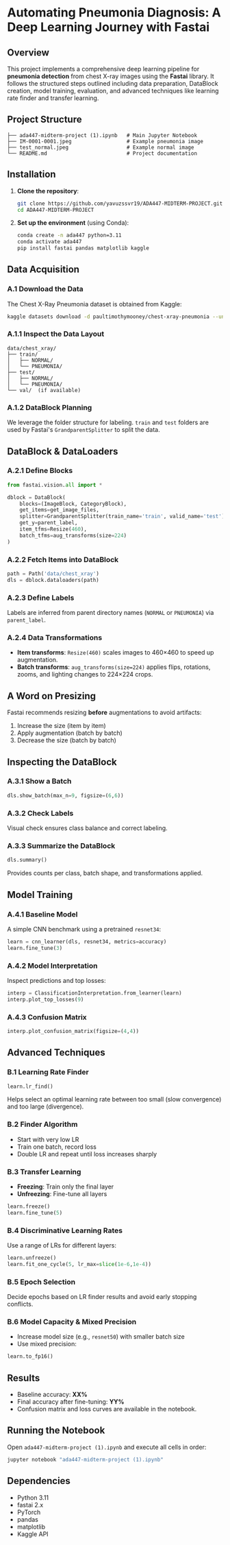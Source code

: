# Automating Pneumonia Diagnosis: A Deep Learning Journey with Fastai

## Overview

This project implements a comprehensive deep learning pipeline for **pneumonia detection** from chest X-ray images using the **Fastai** library. It follows the structured steps outlined including data preparation, DataBlock creation, model training, evaluation, and advanced techniques like learning rate finder and transfer learning.

## Project Structure

```
├── ada447-midterm-project (1).ipynb   # Main Jupyter Notebook
├── IM-0001-0001.jpeg                  # Example pneumonia image
├── test_normal.jpeg                   # Example normal image
└── README.md                          # Project documentation
```

## Installation

1. **Clone the repository**:
   ```bash
   git clone https://github.com/yavuzssvr19/ADA447-MIDTERM-PROJECT.git
   cd ADA447-MIDTERM-PROJECT
   ```
2. **Set up the environment** (using Conda):
   ```bash
   conda create -n ada447 python=3.11
   conda activate ada447
   pip install fastai pandas matplotlib kaggle
   ```

## Data Acquisition

### A.1 Download the Data

The Chest X-Ray Pneumonia dataset is obtained from Kaggle:

```bash
kaggle datasets download -d paultimothymooney/chest-xray-pneumonia --unzip -p data
```

### A.1.1 Inspect the Data Layout

```
data/chest_xray/
├── train/
│   ├── NORMAL/
│   └── PNEUMONIA/
├── test/
│   ├── NORMAL/
│   └── PNEUMONIA/
└── val/  (if available)
```

### A.1.2 DataBlock Planning

We leverage the folder structure for labeling. `train` and `test` folders are used by Fastai's `GrandparentSplitter` to split the data.

## DataBlock & DataLoaders

### A.2.1 Define Blocks

```python
from fastai.vision.all import *

dblock = DataBlock(
    blocks=(ImageBlock, CategoryBlock),
    get_items=get_image_files,
    splitter=GrandparentSplitter(train_name='train', valid_name='test'),
    get_y=parent_label,
    item_tfms=Resize(460),
    batch_tfms=aug_transforms(size=224)
)
```

### A.2.2 Fetch Items into DataBlock

```python
path = Path('data/chest_xray')
dls = dblock.dataloaders(path)
```

### A.2.3 Define Labels

Labels are inferred from parent directory names (`NORMAL` or `PNEUMONIA`) via `parent_label`.

### A.2.4 Data Transformations

- **Item transforms**: `Resize(460)` scales images to 460×460 to speed up augmentation.
- **Batch transforms**: `aug_transforms(size=224)` applies flips, rotations, zooms, and lighting changes to 224×224 crops.

## A Word on Presizing

Fastai recommends resizing **before** augmentations to avoid artifacts:

1. Increase the size (item by item)
2. Apply augmentation (batch by batch)
3. Decrease the size (batch by batch)

## Inspecting the DataBlock

### A.3.1 Show a Batch

```python
dls.show_batch(max_n=9, figsize=(6,6))
```

### A.3.2 Check Labels

Visual check ensures class balance and correct labeling.

### A.3.3 Summarize the DataBlock

```python
dls.summary()
```

Provides counts per class, batch shape, and transformations applied.

## Model Training

### A.4.1 Baseline Model

A simple CNN benchmark using a pretrained `resnet34`:

```python
learn = cnn_learner(dls, resnet34, metrics=accuracy)
learn.fine_tune(3)
```

### A.4.2 Model Interpretation

Inspect predictions and top losses:

```python
interp = ClassificationInterpretation.from_learner(learn)
interp.plot_top_losses(9)
```

### A.4.3 Confusion Matrix

```python
interp.plot_confusion_matrix(figsize=(4,4))
```

## Advanced Techniques

### B.1 Learning Rate Finder

```python
learn.lr_find()
```

Helps select an optimal learning rate between too small (slow convergence) and too large (divergence).

### B.2 Finder Algorithm

- Start with very low LR
- Train one batch, record loss
- Double LR and repeat until loss increases sharply

### B.3 Transfer Learning

- **Freezing**: Train only the final layer
- **Unfreezing**: Fine-tune all layers

```python
learn.freeze()
learn.fine_tune(5)
```

### B.4 Discriminative Learning Rates

Use a range of LRs for different layers:

```python
learn.unfreeze()
learn.fit_one_cycle(5, lr_max=slice(1e-6,1e-4))
```

### B.5 Epoch Selection

Decide epochs based on LR finder results and avoid early stopping conflicts.

### B.6 Model Capacity & Mixed Precision

- Increase model size (e.g., `resnet50`) with smaller batch size
- Use mixed precision:

```python
learn.to_fp16()
```

## Results

- Baseline accuracy: **XX%**
- Final accuracy after fine-tuning: **YY%**
- Confusion matrix and loss curves are available in the notebook.

## Running the Notebook

Open `ada447-midterm-project (1).ipynb` and execute all cells in order:

```bash
jupyter notebook "ada447-midterm-project (1).ipynb"
```

## Dependencies

- Python 3.11
- fastai 2.x
- PyTorch
- pandas
- matplotlib
- Kaggle API


